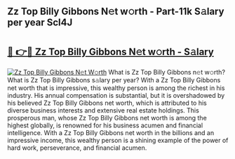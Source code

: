 ## Zz Top Billy Gibbons N𝚎t w𝚘rth - Part-11k S𝚊lary per year Scl4J

# <h2><a href="http://gc0kwr.nevu.top/?p=Zz+Top+Billy+Gibbons">🔗 👉🔴 Zz Top Billy Gibbons N𝚎t w𝚘rth - S𝚊lary</a></h2>

[![Zz Top Billy Gibbons N𝚎t W𝚘rth](https://i.imgur.com/Oavwk0R.jpeg)](http://gc0kwr.nevu.top/?p=Zz+Top+Billy+Gibbons)
What is Zz Top Billy Gibbons n𝚎t w𝚘rth? What is Zz Top Billy Gibbons s𝚊lary per year?
With a Zz Top Billy Gibbons net worth that is impressive, this wealthy person is among the richest in his industry. His annual compensation is substantial, but it is overshadowed by his believed Zz Top Billy Gibbons net worth, which is attributed to his diverse business interests and extensive real estate holdings. This prosperous man, whose Zz Top Billy Gibbons net worth is among the highest globally, is renowned for his business acumen and financial intelligence. With a Zz Top Billy Gibbons net worth in the billions and an impressive income, this wealthy person is a shining example of the power of hard work, perseverance, and financial acumen.
